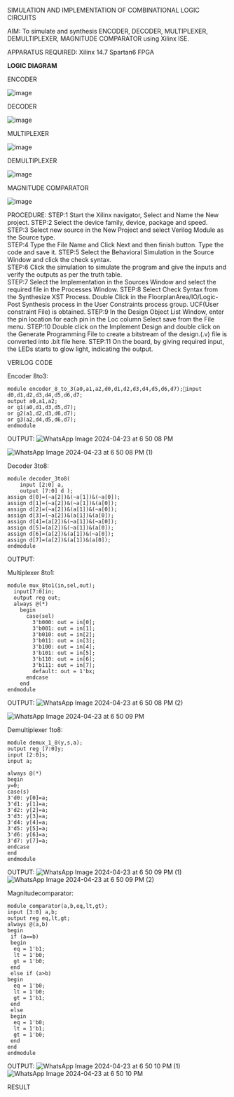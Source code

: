 SIMULATION AND IMPLEMENTATION OF  COMBINATIONAL LOGIC CIRCUITS

AIM: 
 To simulate and synthesis ENCODER, DECODER, MULTIPLEXER, DEMULTIPLEXER, MAGNITUDE COMPARATOR using Xilinx ISE.

APPARATUS REQUIRED:
Xilinx 14.7
Spartan6 FPGA

**LOGIC DIAGRAM**

ENCODER

![image](https://github.com/navaneethans/VLSI-LAB-EXP-2/assets/6987778/3cd1f95e-7531-4cad-9154-fdd397ac439e)


DECODER

![image](https://github.com/navaneethans/VLSI-LAB-EXP-2/assets/6987778/45a5e6cf-bbe0-4fd5-ac84-e5ad4477483b)


MULTIPLEXER

![image](https://github.com/navaneethans/VLSI-LAB-EXP-2/assets/6987778/427f75b2-8e67-44b9-ac45-a66651787436)


DEMULTIPLEXER

![image](https://github.com/navaneethans/VLSI-LAB-EXP-2/assets/6987778/1c45a7fc-08ac-4f76-87f2-c084e7150557)


MAGNITUDE COMPARATOR

![image](https://github.com/navaneethans/VLSI-LAB-EXP-2/assets/6987778/b2fe7a05-6bf7-4dcb-8f5d-28abbf7ea8c2)


  
PROCEDURE:
STEP:1  Start  the Xilinx navigator, Select and Name the New project.
STEP:2  Select the device family, device, package and speed.       
STEP:3  Select new source in the New Project and select Verilog Module as the Source type.                       
STEP:4  Type the File Name and Click Next and then finish button. Type the code and save it.
STEP:5  Select the Behavioral Simulation in the Source Window and click the check syntax.                       
STEP:6  Click the simulation to simulate the program and  give the inputs and verify the outputs as per the truth table.               
STEP:7  Select the Implementation in the Sources Window and select the required file in the Processes Window.
STEP:8  Select Check Syntax from the Synthesize  XST Process. Double Click in the  FloorplanArea/IO/Logic-Post Synthesis process in the User Constraints process group. UCF(User constraint File) is obtained. 
STEP:9  In the Design Object List Window, enter the pin location for each pin in the Loc column Select save from the File menu.
STEP:10 Double click on the Implement Design and double click on the Generate Programming File to create a bitstream of the design.(.v) file is converted into .bit file here.
STEP:11  On the board, by giving required input, the LEDs starts to glow light, indicating the output.

VERILOG CODE


Encoder 8to3:
~~~
module encoder_8_to_3(a0,a1,a2,d0,d1,d2,d3,d4,d5,d6,d7);input d0,d1,d2,d3,d4,d5,d6,d7;
output a0,a1,a2;
or g1(a0,d1,d3,d5,d7);
or g2(a1,d2,d3,d6,d7);
or g3(a2,d4,d5,d6,d7);
endmodule
~~~
OUTPUT:
![WhatsApp Image 2024-04-23 at 6 50 08 PM](https://github.com/Kirthana-2004/VLSI-LAB-EXP-2/assets/144320880/833b6baa-41b0-44fc-8bc7-035b6e19b9c0)

![WhatsApp Image 2024-04-23 at 6 50 08 PM (1)](https://github.com/Kirthana-2004/VLSI-LAB-EXP-2/assets/144320880/4bb7c3e1-5dc6-44be-81fb-5a48f96806f0)

Decoder 3to8:

~~~
module decoder_3to8(
    input [2:0] a,
    output [7:0] d );
assign d[0]=(~a[2])&(~a[1])&(~a[0]);
assign d[1]=(~a[2])&(~a[1])&(a[0]);
assign d[2]=(~a[2])&(a[1])&(~a[0]);
assign d[3]=(~a[2])&(a[1])&(a[0]);
assign d[4]=(a[2])&(~a[1])&(~a[0]);
assign d[5]=(a[2])&(~a[1])&(a[0]);
assign d[6]=(a[2])&(a[1])&(~a[0]);
assign d[7]=(a[2])&(a[1])&(a[0]);
endmodule
~~~
OUTPUT:





Multiplexer 8to1:
~~~
module mux_8to1(in,sel,out);
  input[7:0]in;
  output reg out;
  always @(*)
    begin
      case(sel)
        3'b000: out = in[0];
        3'b001: out = in[1];
        3'b010: out = in[2];
        3'b011: out = in[3];
        3'b100: out = in[4];
        3'b101: out = in[5];
        3'b110: out = in[6];
        3'b111: out = in[7];
        default: out = 1'bx;
      endcase
    end
endmodule
~~~
OUTPUT:
![WhatsApp Image 2024-04-23 at 6 50 08 PM (2)](https://github.com/Kirthana-2004/VLSI-LAB-EXP-2/assets/144320880/3bfc3d5d-5daf-41cf-9950-7171fe8d0cff)

![WhatsApp Image 2024-04-23 at 6 50 09 PM](https://github.com/Kirthana-2004/VLSI-LAB-EXP-2/assets/144320880/74df8f11-9703-4b33-bd37-ba9bcbaa7751)

Demultiplexer 1to8:

~~~
module demux_1_8(y,s,a);
output reg [7:0]y;
input [2:0]s;
input a;

always @(*)
begin 
y=0;
case(s)
3'd0: y[0]=a;
3'd1: y[1]=a;
3'd2: y[2]=a;
3'd3: y[3]=a;
3'd4: y[4]=a;
3'd5: y[5]=a;
3'd6: y[6]=a;
3'd7: y[7]=a;
endcase
end
endmodule
~~~
OUTPUT:
![WhatsApp Image 2024-04-23 at 6 50 09 PM (1)](https://github.com/Kirthana-2004/VLSI-LAB-EXP-2/assets/144320880/bef98284-cdbd-4c09-bb8d-61ba5396a467)
![WhatsApp Image 2024-04-23 at 6 50 09 PM (2)](https://github.com/Kirthana-2004/VLSI-LAB-EXP-2/assets/144320880/e751b980-b1a3-43f0-ac4a-6b8ed49f8e21)

Magnitudecomparator:
~~~
module comparator(a,b,eq,lt,gt);
input [3:0] a,b;
output reg eq,lt,gt;
always @(a,b)
begin
 if (a==b)
 begin
  eq = 1'b1;
  lt = 1'b0;
  gt = 1'b0;
 end
 else if (a>b)
begin
  eq = 1'b0;
  lt = 1'b0;
  gt = 1'b1;
 end
 else
 begin
  eq = 1'b0;
  lt = 1'b1;
  gt = 1'b0;
 end
end 
endmodule
~~~
OUTPUT:
![WhatsApp Image 2024-04-23 at 6 50 10 PM (1)](https://github.com/Kirthana-2004/VLSI-LAB-EXP-2/assets/144320880/49ceb93e-8860-4596-a145-16bf3987cc1c)
![WhatsApp Image 2024-04-23 at 6 50 10 PM](https://github.com/Kirthana-2004/VLSI-LAB-EXP-2/assets/144320880/623e02c5-2f9f-4c9f-84cc-7ed5aa80054d)

RESULT


